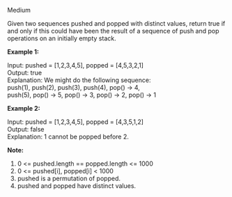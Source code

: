 Medium

Given two sequences pushed and popped with distinct values, return true if and only if this could have been the result of a sequence of push and pop operations on an initially empty stack.

 

**Example 1:**

Input: pushed = [1,2,3,4,5], popped = [4,5,3,2,1]  
Output: true  
Explanation: We might do the following sequence:  
push(1), push(2), push(3), push(4), pop() -> 4,  
push(5), pop() -> 5, pop() -> 3, pop() -> 2, pop() -> 1  

**Example 2:**

Input: pushed = [1,2,3,4,5], popped = [4,3,5,1,2]  
Output: false  
Explanation: 1 cannot be popped before 2.  
 

**Note:**

1. 0 <= pushed.length == popped.length <= 1000
2. 0 <= pushed[i], popped[i] < 1000
3. pushed is a permutation of popped.
4. pushed and popped have distinct values.
